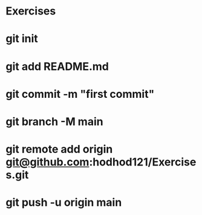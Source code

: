 # Exercises
# git init
# git add README.md
# git commit -m "first commit"
# git branch -M main
# git remote add origin git@github.com:hodhod121/Exercises.git
# git push -u origin main
